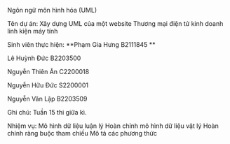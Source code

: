 Ngôn ngữ môn hình hóa (UML) 

Tên dự án: Xây dựng UML của một website Thương mại điện tử kinh doanh linh kiện máy tính

Sinh viên thực hiện:
**Phạm Gia Hưng    B2111845 **

Lê Huỳnh Đức     B2203500

Nguyễn Thiên Ân  C2200018

Nguyễn Hữu Đức   S2200001

Nguyễn Văn Lập   B2203509 

Ghi chú: Tuần 15 thi giữa kì.

Nhiệm vụ:
Mô hình dữ liệu luận lý
Hoàn chỉnh mô hình dữ liệu vật lý
Hoàn chỉnh ràng buộc tham chiếu
Mô tả các phương thức
